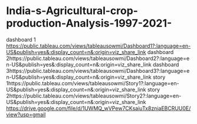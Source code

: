 # India-s-Agricultural-crop-production-Analysis-1997-2021-
dashboard 1 https://public.tableau.com/views/tableausowmi/Dashboard1?:language=en-US&publish=yes&:display_count=n&:origin=viz_share_link
dashboard 2https://public.tableau.com/views/tableausowmi/Dashboard2?:language=en-US&publish=yes&:display_count=n&:origin=viz_share_link
dashboard 3https://public.tableau.com/views/tableausowmi/Dashboard3?:language=en-US&publish=yes&:display_count=n&:origin=viz_share_link
story 1https://public.tableau.com/views/tableausowmi/Story1?:language=en-US&publish=yes&:display_count=n&:origin=viz_share_link
story 2https://public.tableau.com/views/tableausowmi/Story2?:language=en-US&publish=yes&:display_count=n&:origin=viz_share_link
https://drive.google.com/file/d/1UWMQ_wVPew7CKsaiuTx8zniaEBCRUU0E/view?usp=gmail
